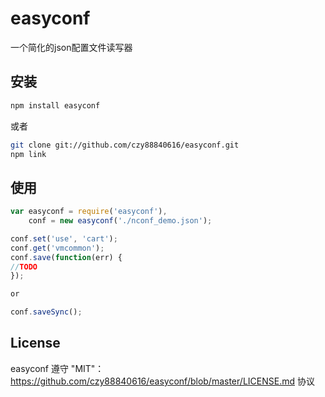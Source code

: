 # easyconf
一个简化的json配置文件读写器

## 安装

```bash
npm install easyconf
```

或者

```bash
git clone git://github.com/czy88840616/easyconf.git
npm link
```

## 使用

```js
var easyconf = require('easyconf'),
    conf = new easyconf('./nconf_demo.json');

conf.set('use', 'cart');
conf.get('vmcommon');
conf.save(function(err) {
//TODO
});

or 

conf.saveSync();
```

## License
easyconf 遵守 "MIT"：https://github.com/czy88840616/easyconf/blob/master/LICENSE.md 协议